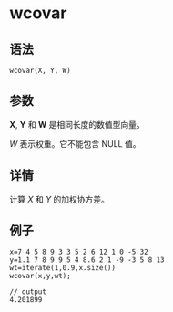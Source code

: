# wcovar

## 语法

`wcovar(X, Y, W)`

## 参数

**X**, **Y** 和 **W** 是相同长度的数值型向量。

*W* 表示权重。它不能包含 NULL 值。

## 详情

计算 *X* 和 *Y* 的加权协方差。

## 例子

```
x=7 4 5 8 9 3 3 5 2 6 12 1 0 -5 32
y=1.1 7 8 9 9 5 4 8.6 2 1 -9 -3 5 8 13
wt=iterate(1,0.9,x.size())
wcovar(x,y,wt);

// output
4.201899
```

